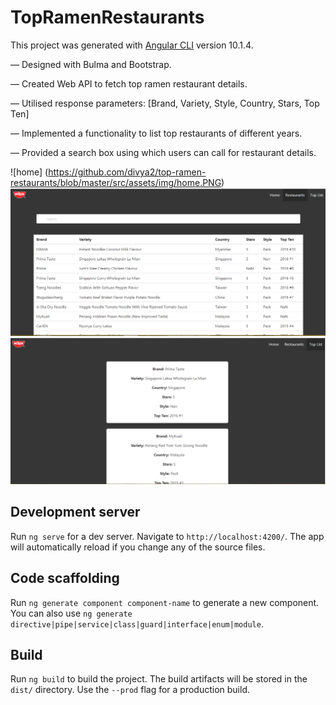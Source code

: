 # TopRamenRestaurants

This project was generated with [Angular CLI](https://github.com/angular/angular-cli) version 10.1.4.

— Designed with Bulma and Bootstrap.

— Created Web API to fetch top ramen restaurant details.

— Utilised response parameters: [Brand, Variety, Style, Country, Stars, Top Ten]

— Implemented a functionality to list top restaurants of different years. 

— Provided a search box using which users can call for restaurant details.

![home] (https://github.com/divya2/top-ramen-restaurants/blob/master/src/assets/img/home.PNG)
![restaurants](https://github.com/divya2/top-ramen-restaurants/blob/master/src/assets/img/restaurants.PNG)
![top-list](https://github.com/divya2/top-ramen-restaurants/blob/master/src/assets/img/top_list.PNG)

## Development server

Run `ng serve` for a dev server. Navigate to `http://localhost:4200/`. The app will automatically reload if you change any of the source files.

## Code scaffolding

Run `ng generate component component-name` to generate a new component. You can also use `ng generate directive|pipe|service|class|guard|interface|enum|module`.

## Build

Run `ng build` to build the project. The build artifacts will be stored in the `dist/` directory. Use the `--prod` flag for a production build.

